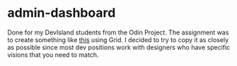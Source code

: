 # admin-dashboard

Done for my DevIsland students from the Odin Project. The assignment was to create something like [this](https://cdn.statically.io/gh/TheOdinProject/curriculum/43cc6ab69fdfbef40d431a65677d2144668930ac/intermediate_html_css/grid/project_admin_dashboard/imgs/dashboard-project.png) using Grid. I decided to try to copy it as closely as possible since most dev positions work with designers who have specific visions that you need to match.
